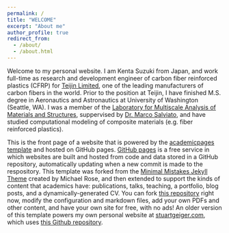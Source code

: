 ```yaml
---
permalink: /
title: "WELCOME"
excerpt: "About me"
author_profile: true
redirect_from: 
  - /about/
  - /about.html
---
```


Welcome to my personal website. I am Kenta Suzuki from Japan, and work full-time as research and development engineer of carbon fiber reinforced plastics (CFRP) for [Teijin Limited](https://www.teijincarbon.com/), one of the leading manufacturers of carbon fibers in the world. Prior to the position at Teijin, I have finished M.S. degree in Aeronautics and Astronautics at University of Washington (Seattle, WA). I was a member of the [Laboratory for Multiscale Analysis of Materials and Structures](http://mamslab.com/), suppervised by [Dr. Marco Salviato](https://www.aa.washington.edu/facultyfinder/marco-salviato), and have studied computational modeling of composite materials (e.g. fiber reinforced plastics). 

This is the front page of a website that is powered by the [academicpages template](https://github.com/academicpages/academicpages.github.io) and hosted on GitHub pages. [GitHub pages](https://pages.github.com) is a free service in which websites are built and hosted from code and data stored in a GitHub repository, automatically updating when a new commit is made to the respository. This template was forked from the [Minimal Mistakes Jekyll Theme](https://mmistakes.github.io/minimal-mistakes/) created by Michael Rose, and then extended to support the kinds of content that academics have: publications, talks, teaching, a portfolio, blog posts, and a dynamically-generated CV. You can fork [this repository](https://github.com/academicpages/academicpages.github.io) right now, modify the configuration and markdown files, add your own PDFs and other content, and have your own site for free, with no ads! An older version of this template powers my own personal website at [stuartgeiger.com](http://stuartgeiger.com), which uses [this Github repository](https://github.com/staeiou/staeiou.github.io).
